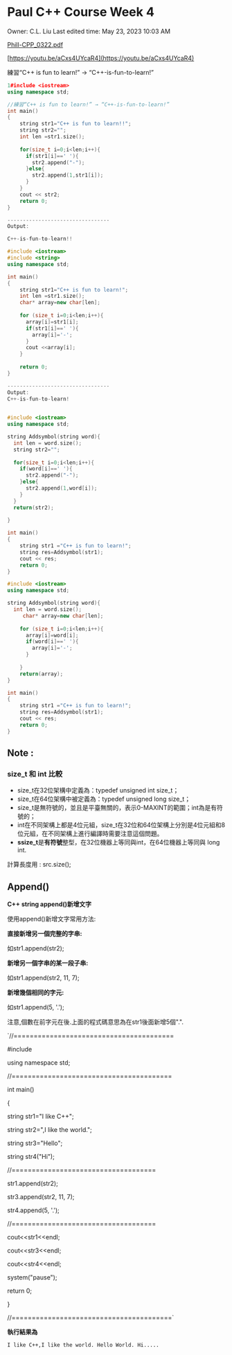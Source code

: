 # Paul C++ Course Week 4

Owner: C.L. Liu
Last edited time: May 23, 2023 10:03 AM

[Phill-CPP_0322.pdf](Paul%20C++%20Course%20Week%204%20ee6cbc5e05b848e6ab59d0473f10e33a/Phill-CPP_0322.pdf)

[https://youtu.be/aCxs4UYcaR4](https://youtu.be/aCxs4UYcaR4)

練習“C++ is fun to learn!” → “C++-is-fun-to-learn!”

```cpp
1#include <iostream>
using namespace std;

//練習“C++ is fun to learn!” → “C++-is-fun-to-learn!” 
int main() 
{
    string str1="C++ is fun to learn!!";
    string str2="";
    int len =str1.size();
    
    for(size_t i=0;i<len;i++){
      if(str1[i]==' '){
        str2.append("-");
      }else{
        str2.append(1,str1[i]);
      }
    }
    cout << str2; 
    return 0;
}

---------------------------------
Output:

C++-is-fun-to-learn!!
```

```cpp
#include <iostream>
#include <string>
using namespace std;

int main() 
{
    string str1="C++ is fun to learn!";
    int len =str1.size();
    char* array=new char[len];
    
    for (size_t i=0;i<len;i++){
      array[i]=str1[i];
      if(str1[i]==' '){
        array[i]='-';
      }
      cout <<array[i];
    }
    
    return 0;
}

---------------------------------
Output:
C++-is-fun-to-learn!
 
```

```cpp
#include <iostream>
using namespace std;

string Addsymbol(string word){
  int len = word.size();
  string str2="";
  
  for(size_t i=0;i<len;i++){
    if(word[i]==' '){
      str2.append("-");
    }else{
      str2.append(1,word[i]);
    }
  }
  return(str2);
  
}

int main() 
{
    string str1 ="C++ is fun to learn!";
    string res=Addsymbol(str1);
    cout << res;
    return 0;
}
```

```cpp
#include <iostream>
using namespace std;

string Addsymbol(string word){
  int len = word.size();
     char* array=new char[len];
    
    for (size_t i=0;i<len;i++){
      array[i]=word[i];
      if(word[i]==' '){
        array[i]='-';
      }
       
    }
    return(array);
}

int main() 
{
    string str1 ="C++ is fun to learn!";
    string res=Addsymbol(str1);
    cout << res;
    return 0;
}
```

## Note :

### **size_t 和 int 比較**

- size_t在32位架構中定義為：typedef unsigned int size_t；
- size_t在64位架構中被定義為：typedef unsigned long size_t；
- size_t是無符號的，並且是平臺無關的，表示0-MAXINT的範圍；int為是有符號的；
- int在不同架構上都是4位元組，size_t在32位和64位架構上分別是4位元組和8位元組，在不同架構上進行編譯時需要注意這個問題。
- **ssize_t**是**有符號**整型，在32位機器上等同與int，在64位機器上等同與 long int.

計算長度用 : src.size(); 

## **Append()**

**C++ string append()新增文字**

使用append()新增文字常用方法:

**直接新增另一個完整的字串:**

如str1.append(str2);

**新增另一個字串的某一段子串:**

如str1.append(str2, 11, 7);

**新增幾個相同的字元:**

如str1.append(5, '.');

注意,個數在前字元在後.上面的程式碼意思為在str1後面新增5個".".

`//========================================
 
#include<iostream>
 
using namespace std;
 
//========================================
 
int main()
 
{
 
 string str1="I like C++";
 
 string str2=",I like the world.";
 
 string str3="Hello";
 
 string str4("Hi");
 
 //====================================
 
 str1.append(str2);
 
 str3.append(str2, 11, 7);
 
 str4.append(5, '.');
 
 //====================================
 
 cout<<str1<<endl;
 
 cout<<str3<<endl;
 
 cout<<str4<<endl;
 
 system("pause");
 
 return 0; 
 
}
 
//========================================`

**執行結果為**

`I like C++,I like the world.
Hello World.
Hi.....`